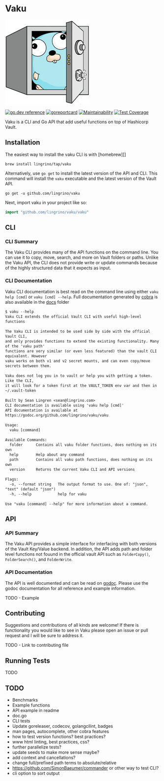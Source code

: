 # Vaku

[![Vaku](www/assets/logo-vaku-sm.png?raw=true)](www/assets/logo-vaku-sm.png "Vaku")

[![go.dev reference](https://img.shields.io/badge/go.dev-reference-007d9c?logo=go&logoColor=white&style=flat)](https://pkg.go.dev/github.com/lingrino/vaku/vaku)
[![goreportcard](https://goreportcard.com/badge/github.com/lingrino/vaku)](https://goreportcard.com/report/github.com/lingrino/vaku)
[![Maintainability](https://api.codeclimate.com/v1/badges/db6951b0aa53becf8c92/maintainability)](https://codeclimate.com/github/lingrino/vaku/maintainability)
[![Test Coverage](https://api.codeclimate.com/v1/badges/db6951b0aa53becf8c92/test_coverage)](https://codeclimate.com/github/lingrino/vaku/test_coverage)

Vaku is a CLI and Go API that add useful functions on top of Hashicorp Vault.

## Installation

The easiest way to install the vaku CLI is with [homebrew][]

```console
brew install lingrino/tap/vaku
```

Alternatively, use `go get` to install the latest version of the API and CLI. This command will
install the `vaku` executable and the latest version of the Vault API.

```console
go get -u github.com/lingrino/vaku
```

Next, import vaku in your project like so:

```go
import "github.com/lingrino/vaku/vaku"
```

## CLI

### CLI Summary

The Vaku CLI provides many of the API functions on the command line. You can use it to copy, move,
search, and more on Vault folders or paths. Unlike the Vaku API, the CLI does not provide write or
update commands because of the highly structured data that it expects as input.

### CLI Documentation

Vaku CLI documentation is best read on the command line using either `vaku help [cmd]` or `vaku [cmd] --help`.
Full documentation generated by [cobra](https://github.com/spf13/cobra) is also available in the [docs](docs/vaku.md) folder

```console
$ vaku --help
Vaku CLI extends the official Vault CLI with useful high-level functions

The Vaku CLI is intended to be used side by side with the official Vault CLI,
and only provides functions to extend the existing functionality. Many of the 'vaku path'
functions are very similar (or even less featured) than the vault CLI equivalent. However
vaku works on both v1 and v2 secret mounts, and can even copy/move secrets between them.

Vaku does not log you in to vault or help you with getting a token. Like the CLI,
it will look for a token first at the VAULT_TOKEN env var and then in ~/.vault-token

Built by Sean Lingren <sean@lingrino.com>
CLI documentation is available using 'vaku help [cmd]'
API documentation is available at https://godoc.org/github.com/lingrino/vaku/vaku

Usage:
  vaku [command]

Available Commands:
  folder      Contains all vaku folder functions, does nothing on its own
  help        Help about any command
  path        Contains all vaku path functions, does nothing on its own
  version     Returns the current Vaku CLI and API versions

Flags:
  -o, --format string   The output format to use. One of: "json", "text" (default "json")
  -h, --help            help for vaku

Use "vaku [command] --help" for more information about a command.
```

## API

### API Summary

The Vaku API provides a simple interface for interfacing with both versions of the Vault Key/Value backend. In
addition, the API adds path and folder level functions not fouund in the official vault API such as `FolderCopy()`,
`FolderSearch()`, and `FolderWrite`.

### API Documentation

The API is well documented and can be read on [godoc](https://godoc.org/github.com/lingrino/vaku/vaku). Please use
the godoc documentation for all reference and example information.

TODO - Example

## Contributing

Suggestions and contributions of all kinds are welcome! If there is functionality you would like to see in Vaku
please open an issue or pull request and I will be sure to address it.

TODO - Link to contributing file

## Running Tests

TODO

## TODO

- Benchmarks
- Example functions
- API example in readme
- doc.go
- CLI tests
- Update goreleaser, codecov, golangcilint, badges
- man pages, autocomplete, other cobra features
- how to test version functions? best practices?
- www html linting, best practices, css?
- further parallelize tests?
- update seeds to make more sense maybe?
- add context and cancellations?
- change full/prefixed path terms to absolute/relative
- https://github.com/SimonBaeumer/commander or other way to test CLI?
- cli option to sort output
